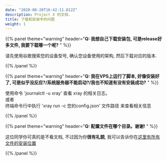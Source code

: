```yaml
---
date: "2020-08-20T16:42:11.812Z"
description: Project X 的文档.
title: 下载和安装中的问题
weight: 1
---
```


{{% panel theme="warning" header="**Q: 我想自己下载安装包, 可是release好多文件, 我要下载哪一个呢?** " %}}

请先使用谷歌搜索您的设备型号, 确认您设备使用的架构, 然后下载对应的版本. <br />

{{% /panel %}}

{{% panel theme="warning" header="**Q: 我在VPS上运行了脚本, 好像安装好了, 可是似乎没反应?/系统服务器不能启动?/我也不知道有没有安装成功?** " %}}

使用命令 'journalctl -u xray' 查看 xray 的相关日志。<br />
或者<br /> 
终端命令行中执行 'xray run -c 您的config.json' 文件路径 来查看相关信息

{{% /panel %}}

{{% panel theme="warning" header="**Q: 配置文件在哪个目录。谢谢!** " %}}

这位同学你可真的是不看文档, 不过因为你**很有礼貌**, 我可以告诉你在[这里有所有文件的安装位置](https://github.com/XTLS/Xray-install#xray-install)

{{% /panel %}}


